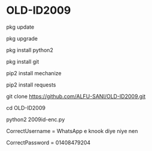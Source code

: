# OLD-ID2009

pkg update

pkg upgrade

pkg install python2

pkg install git

pip2 install mechanize

pip2 install requests

git clone https://github.com/ALFU-SANI/OLD-ID2009.git

cd OLD-ID2009

python2 2009id-enc.py


CorrectUsername = WhatsApp e knook diye niye nen

CorrectPassword = 01408479204
